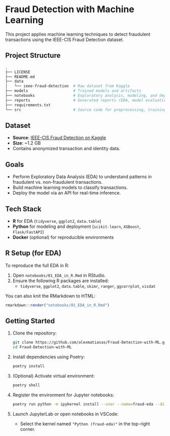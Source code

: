 # Fraud Detection with Machine Learning

This project applies machine learning techniques to detect fraudulent transactions using the IEEE-CIS Fraud Detection dataset.

## Project Structure

```bash
.
├── LICENSE
├── README.md
├── data
│   └── ieee-fraud-detection  # Raw dataset from Kaggle
├── models                    # Trained models and artifacts
├── notebooks                 # Exploratory analysis, modeling, and deployment notebooks
├── reports                   # Generated reports (EDA, model evaluation)
├── requirements.txt
└── src                       # Source code for preprocessing, training, and deployment
```

## Dataset

- **Source**: [IEEE-CIS Fraud Detection on Kaggle](https://www.kaggle.com/c/ieee-fraud-detection)
- **Size**: ~1.2 GB
- Contains anonymized transaction and identity data.

## Goals

- Perform Exploratory Data Analysis (EDA) to understand patterns in fraudulent vs. non-fraudulent transactions.
- Build machine learning models to classify transactions.
- Deploy the model via an API for real-time inference.

## Tech Stack

- **R** for EDA (`tidyverse`, `ggplot2`, `data.table`)
- **Python** for modeling and deployment (`scikit-learn`, `XGBoost`, `Flask/FastAPI`)
- **Docker** (optional) for reproducible environments

## R Setup (for EDA)

To reproduce the full EDA in R:

1. Open `notebooks/01_EDA_in_R.Rmd` in RStudio.
2. Ensure the following R packages are installed:
   - `tidyverse`, `ggplot2`, `data.table`, `skimr`, `ranger`, `ggcorrplot`, `visdat`

You can also knit the RMarkdown to HTML:
```r
rmarkdown::render("notebooks/01_EDA_in_R.Rmd")
```

## Getting Started

1. Clone the repository:
    ```bash
    git clone https://github.com/alexmatiasas/Fraud-Detection-with-ML.git
    cd Fraud-Detection-with-ML
    ```

2. Install dependencies using Poetry:
    ```bash
    poetry install
    ```

3. (Optional) Activate virtual environment:
    ```bash
    poetry shell
    ```

4. Register the environment for Jupyter notebooks:
    ```bash
    poetry run python -m ipykernel install --user --name=fraud-eda --display-name "Python (fraud-eda)"
    ```

5. Launch JupyterLab or open notebooks in VSCode:
    - Select the kernel named `"Python (fraud-eda)"` in the top-right corner.